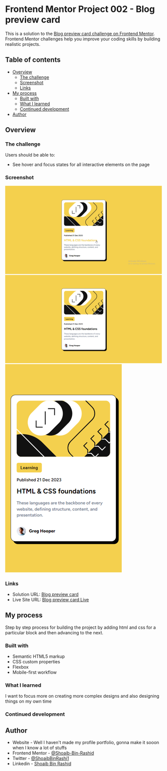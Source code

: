 # Frontend Mentor Project 002 - Blog preview card

This is a solution to the [Blog preview card challenge on Frontend Mentor](https://www.frontendmentor.io/challenges/blog-preview-card-ckPaj01IcS). Frontend Mentor challenges help you improve your coding skills by building realistic projects.

## Table of contents

- [Overview](#overview)
  - [The challenge](#the-challenge)
  - [Screenshot](#screenshot)
  - [Links](#links)
- [My process](#my-process)
  - [Built with](#built-with)
  - [What I learned](#what-i-learned)
  - [Continued development](#continued-development)
- [Author](#author)

## Overview

### The challenge

Users should be able to:

- See hover and focus states for all interactive elements on the page

### Screenshot

![active](completed/active_status.png)
![desktop](completed/desktop.png)
![mobile](completed/mobile.png)

### Links

- Solution URL: [Blog preview card](https://github.com/Shoaib-Bin-Rashid/Blog-preview-card.git)
- Live Site URL: [Blog preview card Live](https://shoaib-bin-rashid.github.io/Blog-preview-card/)

## My process

Step by step process for building the project by adding html and css for a particular block and then advancing to the next.

### Built with

- Semantic HTML5 markup
- CSS custom properties
- Flexbox
- Mobile-first workflow

### What I learned

I want to focus more on creating more complex designs and also designing things on my own time

### Continued development

## Author

- Website - Well I haven't made my profile portfolio, gonna make it sooon when I know a lot of stuffs
- Frontend Mentor - [@Shoaib-Bin-Rashid](https://www.frontendmentor.io/profile/Shoaib-Bin-Rashid)
- Twitter - [@ShoaibBinRashi1](https://x.com/ShoaibBinRashi1)
- Linkedin - [Shoaib Bin Rashid](https://www.linkedin.com/in/shoaib-bin-rashid)
